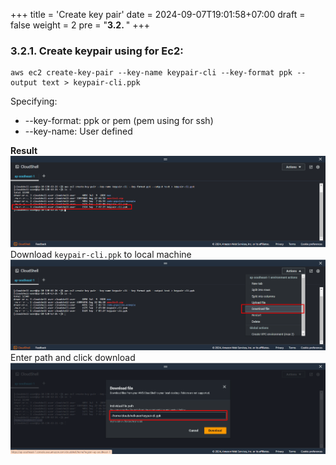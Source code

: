 +++
title = 'Create key pair'
date = 2024-09-07T19:01:58+07:00
draft = false
weight = 2
pre = "<b>3.2. </b>"
+++

### 3.2.1. Create keypair using for Ec2:


```console
aws ec2 create-key-pair --key-name keypair-cli --key-format ppk --output text > keypair-cli.ppk
```

Specifying:
- --key-format: ppk or pem (pem using for ssh)
- --key-name: User defined

**Result**
![alt text](image-27.png)
Download ```keypair-cli.ppk``` to local machine
![alt text](image-28.png)
Enter path and click download
  ![alt text](image-29.png)





